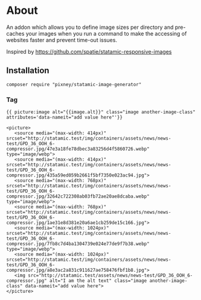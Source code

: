# About 
An addon which allows you to define image sizes per directory and pre-caches your images when you
run a command to make the accessing of websites faster and prevent time-out issues.

Inspired by https://github.com/spatie/statamic-responsive-images

## Installation
`composer require "pixney/statamic-image-generator"`

### Tag 
`{{ picture:image alt="{{image.alt}}" class="image another-image-class" attributes='data-nameit="add value here"'}}`

```
<picture>
   <source media="(max-width: 414px)" srcset="http://statamic.test/img/containers/assets/news/news-test/GPD_36_OOH_6-compressor.jpg/47e3a18fe78dbec3a83256d4f5860726.webp" type="image/webp">
   <source media="(max-width: 414px)" srcset="http://statamic.test/img/containers/assets/news/news-test/GPD_36_OOH_6-compressor.jpg/435a59ed059b2661f5bf7350e023ac94.jpg">
   <source media="(max-width: 768px)" srcset="http://statamic.test/img/containers/assets/news/news-test/GPD_36_OOH_6-compressor.jpg/32642c722308ab03fb72ae20ae8dcaba.webp" type="image/webp">
   <source media="(max-width: 768px)" srcset="http://statamic.test/img/containers/assets/news/news-test/GPD_36_OOH_6-compressor.jpg/1ae31e8d381e20a6ae1cb259de15c166.jpg">
   <source media="(max-width: 1024px)" srcset="http://statamic.test/img/containers/assets/news/news-test/GPD_36_OOH_6-compressor.jpg/7fb8c7d4ba1304739e024e77de9f7b38.webp" type="image/webp">
   <source media="(max-width: 1024px)" srcset="http://statamic.test/img/containers/assets/news/news-test/GPD_36_OOH_6-compressor.jpg/a8e3ac2a831c911627ae758476fbf1b8.jpg">
   <img src="http://statamic.test/assets/news/news-test/GPD_36_OOH_6-compressor.jpg" alt="I am the alt text" class="image another-image-class" data-nameit="add value here">
</picture>
```
